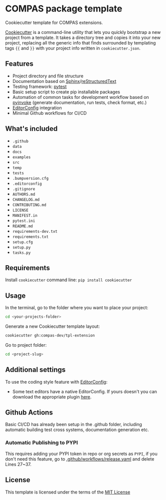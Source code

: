 # COMPAS package template

Cookiecutter template for COMPAS extensions.

[Cookiecutter](https://cookiecutter.readthedocs.io/en/latest/readme.html#)
is a command-line utility that lets you quickly bootstrap a new project from a template.
It takes a directory tree and copies it into your new project,
replacing all the generic info that finds surrounded by templating tags `{{` and `}}` with your project info written in `cookiecutter.json`.

## Features

* Project directory and file structure
* Documentation based on [Sphinx](http://www.sphinx-doc.org/en/master/)/[reStructuredText](http://docutils.sourceforge.net/rst.html)
* Testing framework: [pytest](https://docs.pytest.org/en/latest/)
* Basic setup script to create pip installable packages
* Automation of common tasks for development workflow based on [pyinvoke](http://www.pyinvoke.org/) (generate documentation, run tests, check format, etc.)
* [EditorConfig](https://editorconfig.org/) integration
* Minimal Github workflows for CI/CD

## What's included

* `.github`
* `data`
* `docs`
* `examples`
* `src`
* `temp`
* `tests`
* `.bumpversion.cfg`
* `.editorconfig`
* `.gitignore`
* `AUTHORS.md`
* `CHANGELOG.md`
* `CONTRIBUTING.md`
* `LICENSE`
* `MANIFEST.in`
* `pytest.ini`
* `README.md`
* `requirements-dev.txt`
* `requirements.txt`
* `setup.cfg`
* `setup.py`
* `tasks.py`

## Requirements

Install `cookiecutter` command line: `pip install cookiecutter`

## Usage

In the terminal, go to the folder where you want to place your project:

```bash
cd <your-projects-folder>
```

Generate a new Cookiecutter template layout:

```bash
cookiecutter gh:compas-dev/tpl-extension
```

Go to project folder:

```bash
cd <project-slug>
```

## Additional settings

To use the coding style feature with [EditorConfig](https://editorconfig.org/):

* Some text editors have a native EditorConfig.
  If yours doesn't you can download the appropriate plugin [here](https://editorconfig.org/#download).

## Github Actions
Basic CI/CD has already been setup in the .github folder, including automatic building test cross systems, documentation generation etc. 

### Automatic Publishing to PYPI
This requires adding your PYPI token in repo or org secrets as `PYPI`, if you don't need this feature, go to [.github/workflows/release.yaml]({{cookiecutter.project_folder}}/.github/workflows/release.yml) and delete Lines 27~37.

## License
This template is licensed under the terms of the [MIT License](/LICENSE)
